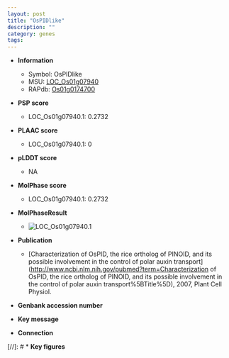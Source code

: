 ```yaml
---
layout: post
title: "OsPIDlike"
description: ""
category: genes
tags: 
---
```


* **Information**  
    + Symbol: OsPIDlike  
    + MSU: [LOC_Os01g07940](http://rice.plantbiology.msu.edu/cgi-bin/ORF_infopage.cgi?orf=LOC_Os01g07940)  
    + RAPdb: [Os01g0174700](http://rapdb.dna.affrc.go.jp/viewer/gbrowse_details/irgsp1?name=Os01g0174700)  

* **PSP score**  
    + LOC_Os01g07940.1: 0.2732 

* **PLAAC score**  
    + LOC_Os01g07940.1: 0 

* **pLDDT score**
    + NA


* **MolPhase score**
    + LOC_Os01g07940.1: 0.2732

* **MolPhaseResult**
    + ![LOC_Os01g07940.1](https://ricepsp.github.io/pictures/LOC_Os01g/LOC_Os01g07940.1.png)

* **Publication**  
    + [Characterization of OsPID, the rice ortholog of PINOID, and its possible involvement in the control of polar auxin transport](http://www.ncbi.nlm.nih.gov/pubmed?term=Characterization of OsPID, the rice ortholog of PINOID, and its possible involvement in the control of polar auxin transport%5BTitle%5D), 2007, Plant Cell Physiol.

* **Genbank accession number**  

* **Key message**  

* **Connection**  

[//]: # * **Key figures**  


